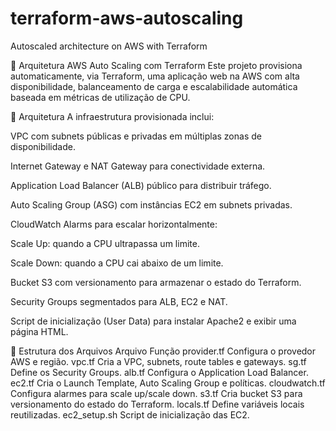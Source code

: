 # terraform-aws-autoscaling

Autoscaled architecture on AWS with Terraform

🚀 Arquitetura AWS Auto Scaling com Terraform
Este projeto provisiona automaticamente, via Terraform, uma aplicação web na AWS com alta disponibilidade, balanceamento de carga e escalabilidade automática baseada em métricas de utilização de CPU.

📜 Arquitetura
A infraestrutura provisionada inclui:

VPC com subnets públicas e privadas em múltiplas zonas de disponibilidade.

Internet Gateway e NAT Gateway para conectividade externa.

Application Load Balancer (ALB) público para distribuir tráfego.

Auto Scaling Group (ASG) com instâncias EC2 em subnets privadas.

CloudWatch Alarms para escalar horizontalmente:

Scale Up: quando a CPU ultrapassa um limite.

Scale Down: quando a CPU cai abaixo de um limite.

Bucket S3 com versionamento para armazenar o estado do Terraform.

Security Groups segmentados para ALB, EC2 e NAT.

Script de inicialização (User Data) para instalar Apache2 e exibir uma página HTML.

📂 Estrutura dos Arquivos
Arquivo	Função
provider.tf	Configura o provedor AWS e região.
vpc.tf	Cria a VPC, subnets, route tables e gateways.
sg.tf	Define os Security Groups.
alb.tf	Configura o Application Load Balancer.
ec2.tf	Cria o Launch Template, Auto Scaling Group e políticas.
cloudwatch.tf	Configura alarmes para scale up/scale down.
s3.tf	Cria bucket S3 para versionamento do estado do Terraform.
locals.tf	Define variáveis locais reutilizadas.
ec2_setup.sh	Script de inicialização das EC2.
